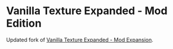 # Vanilla Texture Expanded - Mod Edition
Updated fork of [Vanilla Texture Expanded - Mod Expansion](https://steamcommunity.com/sharedfiles/filedetails/?id=2032079102).